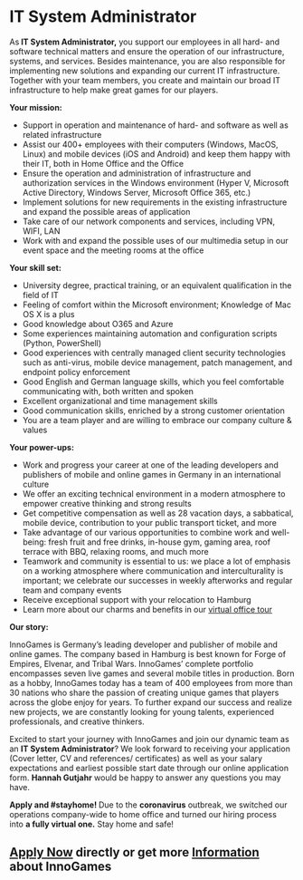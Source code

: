<h1>IT System Administrator</h1>
<p>As<strong><span>&nbsp;</span>IT System Administrator,</strong>&nbsp;you support our employees in all hard- and software technical matters and ensure the operation of our infrastructure, systems, and services. Besides maintenance, you are also responsible for implementing new solutions and expanding our current IT infrastructure. Together with your team members, you create and maintain our broad IT infrastructure to help make great games for our players.</p><p><strong>Your mission:</strong></p><ul><li>Support in operation and maintenance of hard- and software as well as related infrastructure</li><li>Assist our 400+ employees with their computers (Windows, MacOS, Linux) and mobile devices (iOS and Android) and keep them happy with their IT, both in Home Office and the Office</li><li>Ensure the operation and administration of infrastructure and authorization services in the Windows environment (Hyper V, Microsoft Active Directory, Windows Server, Microsoft Office 365, etc.)</li><li>Implement solutions for new requirements in the existing infrastructure and expand the possible areas of application</li><li>Take care of our network components and services, including VPN, WIFI, LAN</li><li>Work with and expand the possible uses of our multimedia setup in our event space and the meeting rooms at the office</li></ul><p><strong>Your skill set:</strong></p><ul><li>University degree, practical training, or an equivalent qualification in the field of IT</li><li>Feeling of comfort within the Microsoft environment; Knowledge of Mac OS X is&nbsp;a plus</li><li>Good knowledge about O365 and Azure</li><li>Some experiences maintaining automation and configuration scripts (Python, PowerShell)</li><li>Good experiences with centrally managed client security technologies such as anti-virus, mobile device management, patch management, and endpoint policy enforcement</li><li>Good English and German language skills, which you feel comfortable communicating with, both written and spoken</li><li>Excellent organizational and time management skills</li><li>Good communication skills, enriched by a strong customer orientation</li><li>You are a team player and are willing to embrace our company culture &amp; values</li></ul><p><strong>Your power-ups:</strong></p><ul><li><span>Work and progress your career at one of the leading developers and publishers of mobile and online games in Germany in an international culture</span></li><li>We offer an exciting technical environment in a modern atmosphere to empower creative thinking and strong results</li><li>Get competitive compensation as well as 28 vacation days, a sabbatical, mobile device, contribution to your public transport ticket, and more</li><li>Take advantage of our various opportunities to combine work and well-being: fresh fruit and free drinks, in-house gym, gaming area, roof terrace with BBQ, relaxing rooms, and much more</li><li>Teamwork and community is essential to us: we place a lot of emphasis on a working atmosphere where communication and interculturality is important; we celebrate our successes in weekly afterworks and regular team and company events</li><li>Receive exceptional support with your relocation to Hamburg</li><li><span>Learn more about our charms and benefits in our&nbsp;<a href="https://www.youtube.com/watch?v=yZR6GlDxRag" rel="nofollow">virtual office tour</a></span></li></ul><strong>Our story:</strong><br /><p><span>InnoGames is Germany&rsquo;s leading developer and publisher of mobile and online games. The company based in Hamburg is best known for Forge of Empires, Elvenar, and Tribal Wars. InnoGames&rsquo; complete portfolio encompasses seven live games and several mobile titles in production. Born as a hobby, InnoGames today has a team of 400 employees from more than 30 nations who share the passion of creating unique games that players across the globe enjoy for years. To further expand our success and realize new projects, we are constantly looking for young talents, experienced professionals, and creative thinkers.</span></p><p>Excited to start your journey with InnoGames and join our dynamic team as an<span>&nbsp;</span><strong>IT System Administrator</strong>? We look forward to receiving your application (Cover letter, CV and references/ certificates) as well as your salary expectations and earliest possible start date through our online application form.<span>&nbsp;<strong>Hannah Gutjahr</strong>&nbsp;</span>would be happy to answer any questions you may have.</p><p><strong>Apply and #stayhome!</strong><span><strong>&nbsp;</strong>Due to the&nbsp;</span><strong>coronavirus</strong><span>&nbsp;outbreak, we switched our operations company-wide to home office and turned our hiring process into&nbsp;</span><strong>a fully virtual one.</strong><span>&nbsp;Stay home and safe!</span></p>

<h2><a href="https://jobs.jobvite.com/careers/innogames/job/osA2gfw4/apply?__jvst=Job+Board&__jvsd=github_jobs_repo">Apply Now</a> directly or get more <a href="https://www.innogames.com/career/detail/job/it-system-administrator/?s=github_jobs_repo">Information</a> about InnoGames</h2>